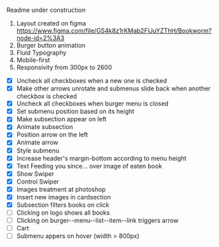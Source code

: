 Readme under construction

1) Layout created on figma https://www.figma.com/file/GS4k8z1rKMab2FIJuYZThH/Bookworm?node-id=2%3A3
2) Burger button animation
3) Fluid Typography
4) Mobile-first
5) Responsivity from 300px to 2600

- [X] Uncheck all checkboxes when a new one is checked
- [X] Make other arrows unrotate and submenus slide back when another checkbox is checked 
- [X] Uncheck all checkboxes when burger menu is closed
- [X] Set submenu position based on its height
- [X] Make subsection appear on left
- [X] Animate subsection
- [X] Position arrow on the left
- [X] Animate arrow
- [X] Style submenu
- [X] Increase header's margin-bottom according to menu height
- [X] Text Feeding you since... over image of  eaten book
- [X] Show Swiper
- [X] Control Swiper
- [X] Images treatment at photoshop
- [X] Insert new images in cardsection
- [X] Subsection filters books on click
- [ ] Clicking on logo shows all books
- [ ] Clicking on burger--menu--list--item--link triggers arrow
- [ ] Cart
- [ ] Submenu appers on hover (width > 800px)